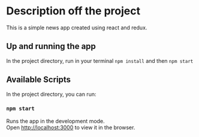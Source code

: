 # Description off the project

This is a simple news app created using react and redux.

## Up and running the app
In the project directory, run in your terminal `npm install` and then `npm start`

## Available Scripts

In the project directory, you can run:

### `npm start`

Runs the app in the development mode.<br>
Open [http://localhost:3000](http://localhost:3000) to view it in the browser.



